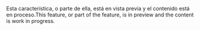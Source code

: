 <span data-ttu-id="08b4d-101">Esta característica, o parte de ella, está en vista previa y el contenido está en proceso.</span><span class="sxs-lookup"><span data-stu-id="08b4d-101">This feature, or part of the feature, is in preview and the content is work in progress.</span></span>